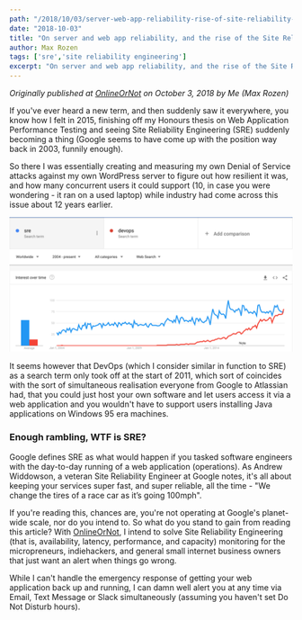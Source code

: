 ```yaml
---
path: "/2018/10/03/server-web-app-reliability-rise-of-site-reliability-engineer-sre"
date: "2018-10-03"
title: "On server and web app reliability, and the rise of the Site Reliability Engineer (SRE)"
author: Max Rozen
tags: ['sre','site reliability engineering']
excerpt: "On server and web app reliability, and the rise of the Site Reliability Engineer (SRE)"
---
```


_Originally published at <a href="https://onlineornot.com/blog/server-web-app-reliability-rise-of-site-reliability-engineer-sre">OnlineOrNot</a> on October 3, 2018 by Me (Max Rozen)_

If you've ever heard a new term, and then suddenly saw it everywhere, you know how I felt in 2015, finishing off my Honours thesis on Web Application Performance Testing and seeing Site Reliability Engineering (SRE) suddenly becoming a thing (Google seems to have come up with the position way back in 2003, funnily enough).

So there I was essentially creating and measuring my own Denial of Service attacks against my own WordPress server to figure out how resilient it was, and how many concurrent users it could support (10, in case you were wondering - it ran on a used laptop) while industry had come across this issue about 12 years earlier.

![SRE vs DevOps - Search Volume](sre-vs-devops.png)

It seems however that DevOps (which I consider similar in function to SRE) as a search term only took off at the start of 2011, which sort of coincides with the sort of simultaneous realisation everyone from Google to Atlassian had, that you could just host your own software and let users access it via a web application and you wouldn't have to support users installing Java applications on Windows 95 era machines.

### Enough rambling, WTF is SRE?

Google defines SRE as what would happen if you tasked software engineers with the day-to-day running of a web application (operations). As Andrew Widdowson, a veteran Site Reliability Engineer at Google notes, it's all about keeping your services super fast, and super reliable, all the time - "We change the tires of a race car as it’s going 100mph".

If you're reading this, chances are, you're not operating at Google's planet-wide scale, nor do you intend to. So what do you stand to gain from reading this article? With [OnlineOrNot](https://onlineornot.com), I intend to solve Site Reliability Engineering (that is, availability, latency, performance, and capacity) monitoring for the micropreneurs, indiehackers, and general small internet business owners that just want an alert when things go wrong.

While I can't handle the emergency response of getting your web application back up and running, I can damn well alert you at any time via Email, Text Message or Slack simultaneously (assuming you haven't set Do Not Disturb hours).
